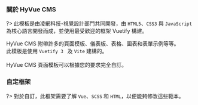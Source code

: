 <!-- ![](../img-intro.jpg) -->

### 關於 HyVue CMS

?> 此模板是由凌網科技-視覺設計部門共同開發，由 `HTML5`、`CSS3` 與 `JavaScript` 為核心語言開發而成，並使用最受歡迎的框架 Vuetify 構建。

HyVue CMS 附帶許多的頁面模板、儀表板、表格、圖表和表單示例等等。<br/>
此模板是使用 `Vuetify 3 ` 及 `Vite` 建構的。<br/>
<br/>
HyVue CMS 頁面模板可以根據您的要求完全自訂。<br/>

### 自定框架

?> 對於自訂，此框架需要了解 `Vue`、`SCSS` 和 `HTML`，以便能夠修改這些範本。
